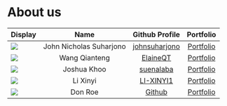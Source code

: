 # About us

Display |          Name           | Github Profile | Portfolio 
--------|:-----------------------:|:--------------:|:---------:
![](https://via.placeholder.com/100.png?text=Photo) | John Nicholas Suharjono | [johnsuharjono](https://github.com/johnsuharjono) | [Portfolio](docs/team/johndoe.md)
![](https://via.placeholder.com/100.png?text=Photo) | Wang Qianteng | [ElaineQT](https://github.com/ElaineQT) | [Portfolio](docs/team/johndoe.md)
![](https://via.placeholder.com/100.png?text=Photo) | Joshua Khoo | [suenalaba](https://github.com/suenalaba) | [Portfolio](docs/team/johndoe.md)
![](https://via.placeholder.com/100.png?text=Photo) | Li Xinyi | [LI-XINYI1](https://github.com/LI-XINYI1) | [Portfolio](docs/team/johndoe.md)
![](https://via.placeholder.com/100.png?text=Photo) |         Don Roe         | [Github](https://github.com/) | [Portfolio](docs/team/johndoe.md)